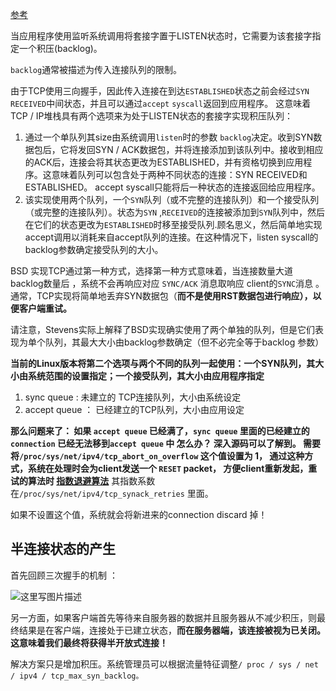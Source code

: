 [参考](http://veithen.io/2014/01/01/how-tcp-backlog-works-in-linux.html)

当应用程序使用监听系统调用将套接字置于LISTEN状态时，它需要为该套接字指定一个积压(backlog)。

`backlog`通常被描述为传入连接队列的限制。 

由于TCP使用三向握手，因此传入连接在到达`ESTABLISHED`状态之前会经过`SYN` `RECEIVED`中间状态，并且可以通过`accept` `syscall`返回到应用程序。 这意味着TCP / IP堆栈具有两个选项来为处于LISTEN状态的套接字实现积压队列：

1. 通过一个单队列其size由系统调用`listen`时的参数 `backlog`决定。收到SYN数据包后，它将发回SYN / ACK数据包，并将连接添加到该队列中。接收到相应的ACK后，连接会将其状态更改为ESTABLISHED，并有资格切换到应用程序。这意味着队列可以包含处于两种不同状态的连接：SYN RECEIVED和ESTABLISHED。 accept syscall只能将后一种状态的连接返回给应用程序。
2. 该实现使用两个队列，一个`SYN`队列（或不完整的连接队列）和一个接受队列（或完整的连接队列）。状态为`SYN` ,`RECEIVED`的连接被添加到`SYN`队列中，然后在它们的状态更改为`ESTABLISHED`时移至接受队列.顾名思义，然后简单地实现accept调用以消耗来自accept队列的连接。在这种情况下，listen syscall的backlog参数确定接受队列的大小。

BSD 实现TCP通过第一种方式，选择第一种方式意味着，当连接数量大道 backlog数量后 ，系统不会再响应对应 `SYNC/ACK` 消息取响应 client的`SYNC`消息 。通常，TCP实现将简单地丢弃SYN数据包（**而不是使用RST数据包进行响应），以便客户端重试。** 

请注意，Stevens实际上解释了BSD实现确实使用了两个单独的队列，但是它们表现为单个队列，其最大大小由backlog参数确定（但不必完全等于backlog 参数）



**当前的Linux版本将第二个选项与两个不同的队列一起使用：一个SYN队列，其大小由系统范围的设置指定；一个接受队列，其大小由应用程序指定**

1. sync queue : 未建立的 TCP连接队列，大小由系统设定
2. accept queue  ： 已经建立的TCP队列，大小由应用设定



**那么问题来了： 如果 `accept queue` 已经满了，`sync queue` 里面的已经建立的`connection` 已经无法移到`accept queue` 中 怎么办？ 深入源码可以了解到。 需要将`/proc/sys/net/ipv4/tcp_abort_on_overflow` 这个值设置为 1， 通过这种方式，系统在处理时会为client发送一个 `RESET` packet， 方便client重新发起，重试的算法时 [指数退避算法](https://en.wikipedia.org/wiki/Exponential_backoff)**  其指数系数在`/proc/sys/net/ipv4/tcp_synack_retries` 里面。

如果不设置这个值，系统就会将新进来的connection discard 掉！



## 半连接状态的产生

首先回顾三次握手的机制 ：

![这里写图片描述](https://imgconvert.csdnimg.cn/aHR0cDovL2ltZy5ibG9nLmNzZG4ubmV0LzIwMTcwNjA3MjA1NzA5MzY3?x-oss-process=image/format,png)

另一方面，如果客户端首先等待来自服务器的数据并且服务器从不减少积压，则最终结果是在客户端，连接处于已建立状态，**而在服务器端，该连接被视为已关闭。这意味着我们最终将获得半开放式连接！**



解决方案只是增加积压。系统管理员可以根据流量特征调整`/ proc / sys / net / ipv4 / tcp_max_syn_backlog。` 